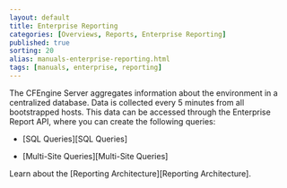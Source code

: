 ```yaml
---
layout: default
title: Enterprise Reporting
categories: [Overviews, Reports, Enterprise Reporting]
published: true
sorting: 20
alias: manuals-enterprise-reporting.html
tags: [manuals, enterprise, reporting]
---
```



The CFEngine Server aggregates information about the environment in a centralized database. 
Data is collected every 5 minutes from all bootstrapped hosts. This data can be accessed 
through the Enterprise Report API, where you can create the following queries:

* [SQL Queries][SQL Queries]

* [Multi-Site Queries][Multi-Site Queries]

Learn about the [Reporting Architecture][Reporting Architecture].


